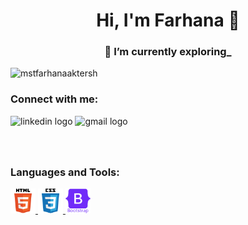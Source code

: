 <h1 align="center">Hi, I'm Farhana 👋</h1>
<h3 align="center"> 🌱 I’m currently exploring_</h3>

<p align="left"> <img src="https://komarev.com/ghpvc/?username=mstfarhanaaktersh&label=Profile%20views&color=0e75b6&style=flat" alt="mstfarhanaaktersh" /> </p>

<h3 align="left">Connect with me:</h3>

<div align="left">
  <img src="https://img.shields.io/static/v1?message=LinkedIn&logo=linkedin&label=&color=0077B5&logoColor=white&labelColor=&style=for-the-badge" height="32" alt="linkedin logo"  />
  <img src="https://img.shields.io/static/v1?message=Gmail&logo=gmail&label=&color=D14836&logoColor=white&labelColor=&style=for-the-badge" height="32" alt="gmail logo"  />
</div>

###
<br>







<p align="left">
</p>

<h3 align="left">Languages and Tools:</h3>
<p align="left">

<a href="" target="" rel="noreferrer">
<img src="https://raw.githubusercontent.com/devicons/devicon/master/icons/html5/html5-original-wordmark.svg" alt="html5" width="40" height="40"/> </a> 

<a href="" target="" rel="noreferrer"> 
<img src="https://raw.githubusercontent.com/devicons/devicon/master/icons/css3/css3-original-wordmark.svg" alt="css3" width="40" height="40"/> </a>

 <a href="" target="" rel="noreferrer">
 <img src="https://raw.githubusercontent.com/devicons/devicon/master/icons/bootstrap/bootstrap-plain-wordmark.svg" alt="bootstrap" width="40" height="40"/> </a></p>



